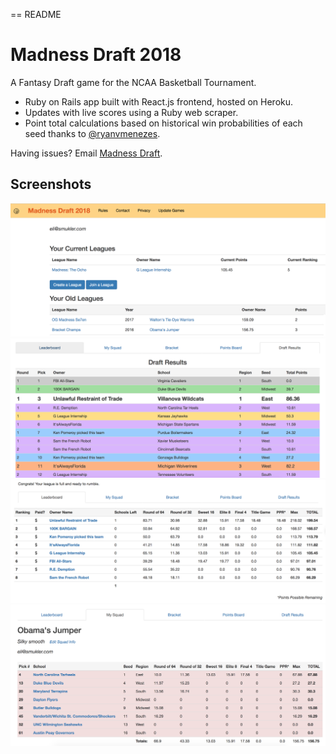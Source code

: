 == README

# Madness Draft 2018

A Fantasy Draft game for the NCAA Basketball Tournament.

- Ruby on Rails app built with React.js frontend, hosted on Heroku.
- Updates with live scores using a Ruby web scraper.
- Point total calculations based on historical win probabilities of each seed thanks to [@ryanvmenezes](https://github.com/ryanvmenezes).

Having issues? Email [Madness Draft](mailto:draftmadnessgame@gmail.com).

## Screenshots

![User Profile](app/assets/images/screenshots/user_profile.png)
![Draft Results](app/assets/images/screenshots/draft_results.png)
![Standings](app/assets/images/screenshots/standings.png)
![Team Page](app/assets/images/screenshots/team_page.png)
